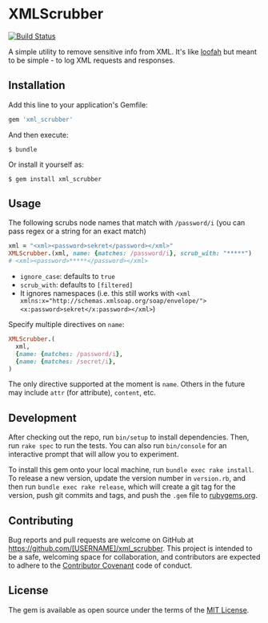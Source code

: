 # XMLScrubber

[![Build Status](https://travis-ci.org/imacchiato/xml_scrubber.svg?branch=master)](https://travis-ci.org/imacchiato/xml_scrubber)

A simple utility to remove sensitive info from XML. It's like [loofah](https://github.com/flavorjones/loofah) but meant to be simple - to log XML requests and responses.

## Installation

Add this line to your application's Gemfile:

```ruby
gem 'xml_scrubber'
```

And then execute:

    $ bundle

Or install it yourself as:

    $ gem install xml_scrubber

## Usage

The following scrubs node names that match with `/password/i` (you can pass regex or a string for an exact match)

```ruby
xml = "<xml><password>sekret</password></xml>"
XMLScrubber.(xml, name: {matches: /password/i}, scrub_with: "*****")
# <xml><password>*****</password></xml>
```

- `ignore_case`: defaults to `true`
- `scrub_with`: defaults to `[filtered]`
- It ignores namespaces (i.e. this still works with `<xml xmlns:x="http://schemas.xmlsoap.org/soap/envelope/"><x:password>sekret</x:password></xml>`)

Specify multiple directives on `name`:

```ruby
XMLScrubber.(
  xml,
  {name: {matches: /password/i},
  {name: {matches: /secret/i},
)
```

The only directive supported at the moment is `name`. Others in the future may include `attr` (for attribute), `content`, etc.

## Development

After checking out the repo, run `bin/setup` to install dependencies. Then, run `rake spec` to run the tests. You can also run `bin/console` for an interactive prompt that will allow you to experiment.

To install this gem onto your local machine, run `bundle exec rake install`. To release a new version, update the version number in `version.rb`, and then run `bundle exec rake release`, which will create a git tag for the version, push git commits and tags, and push the `.gem` file to [rubygems.org](https://rubygems.org).

## Contributing

Bug reports and pull requests are welcome on GitHub at https://github.com/[USERNAME]/xml_scrubber. This project is intended to be a safe, welcoming space for collaboration, and contributors are expected to adhere to the [Contributor Covenant](http://contributor-covenant.org) code of conduct.


## License

The gem is available as open source under the terms of the [MIT License](http://opensource.org/licenses/MIT).

